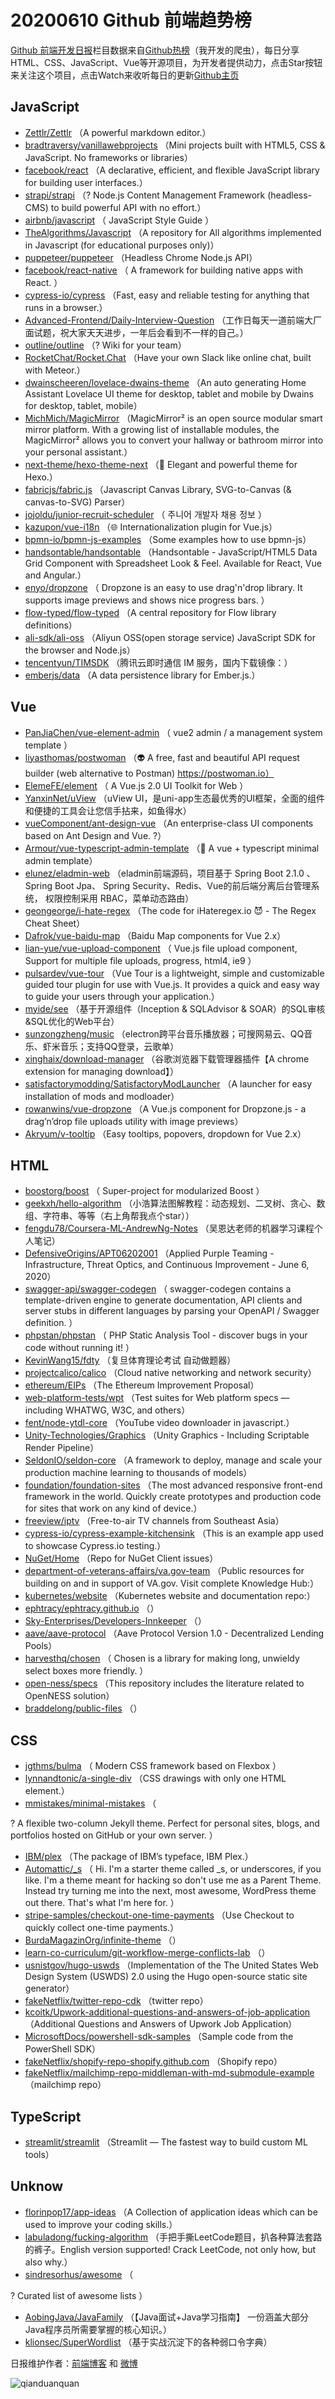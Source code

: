 # 20200610 Github 前端趋势榜

[Github 前端开发日报](http://caibaojian.com/c/news)栏目数据来自[Github热榜](http://news.caibaojian.com/)（我开发的爬虫），每日分享HTML、CSS、JavaScript、Vue等开源项目，为开发者提供动力，点击Star按钮来关注这个项目，点击Watch来收听每日的更新[Github主页](https://github.com/kujian/githubTrending)
## JavaScript

* [Zettlr/Zettlr](https://github.com/Zettlr/Zettlr) （A powerful markdown editor.）
* [bradtraversy/vanillawebprojects](https://github.com/bradtraversy/vanillawebprojects) （Mini projects built with HTML5, CSS &amp; JavaScript. No frameworks or libraries）
* [facebook/react](https://github.com/facebook/react) （A declarative, efficient, and flexible JavaScript library for building user interfaces.）
* [strapi/strapi](https://github.com/strapi/strapi) （? Node.js Content Management Framework (headless-CMS) to build powerful API with no effort.）
* [airbnb/javascript](https://github.com/airbnb/javascript) （
        JavaScript Style Guide
      ）
* [TheAlgorithms/Javascript](https://github.com/TheAlgorithms/Javascript) （A repository for All algorithms implemented in Javascript (for educational purposes only)）
* [puppeteer/puppeteer](https://github.com/puppeteer/puppeteer) （Headless Chrome Node.js API）
* [facebook/react-native](https://github.com/facebook/react) （
        A framework for building native apps with React.
      ）
* [cypress-io/cypress](https://github.com/cypress-io/cypress) （Fast, easy and reliable testing for anything that runs in a browser.）
* [Advanced-Frontend/Daily-Interview-Question](https://github.com/Advanced-Frontend/Daily-Interview-Question) （工作日每天一道前端大厂面试题，祝大家天天进步，一年后会看到不一样的自己。）
* [outline/outline](https://github.com/outline/outline) （? Wiki for your team）
* [RocketChat/Rocket.Chat](https://github.com/RocketChat/Rocket.Chat) （Have your own Slack like online chat, built with Meteor.）
* [dwainscheeren/lovelace-dwains-theme](https://github.com/dwainscheeren/lovelace-dwains-theme) （An auto generating Home Assistant Lovelace UI theme for desktop, tablet and mobile by Dwains for desktop, tablet, mobile）
* [MichMich/MagicMirror](https://github.com/MichMich/MagicMirror) （MagicMirror² is an open source modular smart mirror platform. With a growing list of installable modules, the MagicMirror² allows you to convert your hallway or bathroom mirror into your personal assistant.）
* [next-theme/hexo-theme-next](https://github.com/next-theme/hexo-theme-next) （&#x1f389; Elegant and powerful theme for Hexo.）
* [fabricjs/fabric.js](https://github.com/fabricjs/fabric.js) （Javascript Canvas Library, SVG-to-Canvas (&amp; canvas-to-SVG) Parser）
* [jojoldu/junior-recruit-scheduler](https://github.com/jojoldu/junior-recruit-scheduler) （
        주니어 개발자 채용 정보
      ）
* [kazupon/vue-i18n](https://github.com/kazupon/vue-i18n) （&#x1f310; Internationalization plugin for Vue.js）
* [bpmn-io/bpmn-js-examples](https://github.com/bpmn-io/bpmn-js-examples) （Some examples how to use bpmn-js）
* [handsontable/handsontable](https://github.com/handsontable/handsontable) （Handsontable - JavaScript/HTML5 Data Grid Component with Spreadsheet Look &amp; Feel. Available for React, Vue and Angular.）
* [enyo/dropzone](https://github.com/enyo/dropzone) （
        Dropzone is an easy to use drag'n'drop library. It supports image previews and shows nice progress bars.
      ）
* [flow-typed/flow-typed](https://github.com/flow-typed/flow-typed) （A central repository for Flow library definitions）
* [ali-sdk/ali-oss](https://github.com/ali-sdk/ali-oss) （Aliyun OSS(open storage service) JavaScript SDK for the browser and Node.js）
* [tencentyun/TIMSDK](https://github.com/tencentyun/TIMSDK) （腾讯云即时通信 IM 服务，国内下载镜像：）
* [emberjs/data](https://github.com/emberjs/data) （A data persistence library for Ember.js.）

## Vue

* [PanJiaChen/vue-element-admin](https://github.com/PanJiaChen/vue-element-admin) （
        vue2 admin / a management system template
      ）
* [liyasthomas/postwoman](https://github.com/liyasthomas/postwoman) （&#x1f47d; A free, fast and beautiful API request builder (web alternative to Postman) https://postwoman.io）
* [ElemeFE/element](https://github.com/ElemeFE/element) （
        A Vue.js 2.0 UI Toolkit for Web
      ）
* [YanxinNet/uView](https://github.com/YanxinNet/uView) （uView UI，是uni-app生态最优秀的UI框架，全面的组件和便捷的工具会让您信手拈来，如鱼得水）
* [vueComponent/ant-design-vue](https://github.com/vueComponent/ant-design-vue) （An enterprise-class UI components based on Ant Design and Vue. ?）
* [Armour/vue-typescript-admin-template](https://github.com/Armour/vue-typescript-admin-template) （&#x1f596; A vue + typescript minimal admin template）
* [elunez/eladmin-web](https://github.com/elunez/eladmin-web) （eladmin前端源码，项目基于 Spring Boot 2.1.0 、 Spring Boot Jpa、 Spring Security、Redis、Vue的前后端分离后台管理系统， 权限控制采用 RBAC，菜单动态路由）
* [geongeorge/i-hate-regex](https://github.com/geongeorge/i-hate-regex) （The code for iHateregex.io &#x1f608; - The Regex Cheat Sheet）
* [Dafrok/vue-baidu-map](https://github.com/Dafrok/vue-baidu-map) （Baidu Map components for Vue 2.x）
* [lian-yue/vue-upload-component](https://github.com/lian-yue/vue-upload-component) （
        Vue.js file upload component, Support for multiple file uploads, progress, html4, ie9
      ）
* [pulsardev/vue-tour](https://github.com/pulsardev/vue-tour) （Vue Tour is a lightweight, simple and customizable guided tour plugin for use with Vue.js. It provides a quick and easy way to guide your users through your application.）
* [myide/see](https://github.com/myide/see) （基于开源组件（Inception &amp; SQLAdvisor &amp; SOAR）的SQL审核&amp;SQL优化的Web平台）
* [sunzongzheng/music](https://github.com/sunzongzheng/music) （electron跨平台音乐播放器；可搜网易云、QQ音乐、虾米音乐；支持QQ登录，云歌单）
* [xinghaix/download-manager](https://github.com/xinghaix/download-manager) （谷歌浏览器下载管理器插件【A chrome extension for managing download】）
* [satisfactorymodding/SatisfactoryModLauncher](https://github.com/satisfactorymodding/SatisfactoryModLauncher) （A launcher for easy installation of mods and modloader）
* [rowanwins/vue-dropzone](https://github.com/rowanwins/vue-dropzone) （A Vue.js component for Dropzone.js - a drag’n’drop file uploads utility with image previews）
* [Akryum/v-tooltip](https://github.com/Akryum/v-tooltip) （Easy tooltips, popovers, dropdown for Vue 2.x）

## HTML

* [boostorg/boost](https://github.com/boostorg/boost) （
        Super-project for modularized Boost
      ）
* [geekxh/hello-algorithm](https://github.com/geekxh/hello-algorithm) （小浩算法图解教程：动态规划、二叉树、贪心、数组、字符串、等等（右上角帮我点个star））
* [fengdu78/Coursera-ML-AndrewNg-Notes](https://github.com/fengdu78/Coursera-ML-AndrewNg-Notes) （吴恩达老师的机器学习课程个人笔记）
* [DefensiveOrigins/APT06202001](https://github.com/DefensiveOrigins/APT06202001) （Applied Purple Teaming - Infrastructure, Threat Optics, and Continuous Improvement - June 6, 2020）
* [swagger-api/swagger-codegen](https://github.com/swagger-api/swagger-codegen) （
        swagger-codegen contains a template-driven engine to generate documentation, API clients and server stubs in different languages by parsing your OpenAPI / Swagger definition.
      ）
* [phpstan/phpstan](https://github.com/phpstan/phpstan) （
        PHP Static Analysis Tool - discover bugs in your code without running it!
      ）
* [KevinWang15/fdty](https://github.com/KevinWang15/fdty) （复旦体育理论考试 自动做题器）
* [projectcalico/calico](https://github.com/projectcalico/calico) （Cloud native networking and network security）
* [ethereum/EIPs](https://github.com/ethereum/EIPs) （The Ethereum Improvement Proposal）
* [web-platform-tests/wpt](https://github.com/web-platform-tests/wpt) （Test suites for Web platform specs — including WHATWG, W3C, and others）
* [fent/node-ytdl-core](https://github.com/fent/node-ytdl-core) （YouTube video downloader in javascript.）
* [Unity-Technologies/Graphics](https://github.com/Unity-Technologies/Graphics) （Unity Graphics - Including Scriptable Render Pipeline）
* [SeldonIO/seldon-core](https://github.com/SeldonIO/seldon-core) （A framework to deploy, manage and scale your production machine learning to thousands of models）
* [foundation/foundation-sites](https://github.com/foundation/foundation-sites) （The most advanced responsive front-end framework in the world. Quickly create prototypes and production code for sites that work on any kind of device.）
* [freeview/iptv](https://github.com/freeview/iptv) （Free-to-air TV channels from Southeast Asia）
* [cypress-io/cypress-example-kitchensink](https://github.com/cypress-io/cypress-example-kitchensink) （This is an example app used to showcase Cypress.io testing.）
* [NuGet/Home](https://github.com/NuGet/Home) （Repo for NuGet Client issues）
* [department-of-veterans-affairs/va.gov-team](https://github.com/department-of-veterans-affairs/va.gov-team) （Public resources for building on and in support of VA.gov. Visit complete Knowledge Hub:）
* [kubernetes/website](https://github.com/kubernetes/website) （Kubernetes website and documentation repo:）
* [ephtracy/ephtracy.github.io](https://github.com/ephtracy/ephtracy.github.io) （）
* [Sky-Enterprises/Developers-Innkeeper](https://github.com/Sky-Enterprises/Developers-Innkeeper) （）
* [aave/aave-protocol](https://github.com/aave/aave-protocol) （Aave Protocol Version 1.0 - Decentralized Lending Pools）
* [harvesthq/chosen](https://github.com/harvesthq/chosen) （
        Chosen is a library for making long, unwieldy select boxes more friendly.
      ）
* [open-ness/specs](https://github.com/open-ness/specs) （This repository includes the literature related to OpenNESS solution）
* [braddelong/public-files](https://github.com/braddelong/public-files) （）

## CSS

* [jgthms/bulma](https://github.com/jgthms/bulma) （
        Modern CSS framework based on Flexbox
      ）
* [lynnandtonic/a-single-div](https://github.com/lynnandtonic/a-single-div) （CSS drawings with only one HTML element.）
* [mmistakes/minimal-mistakes](https://github.com/mmistakes/minimal-mistakes) （
        
? A flexible two-column Jekyll theme. Perfect for personal sites, blogs, and portfolios hosted on GitHub or your own server.
      ）
* [IBM/plex](https://github.com/IBM/plex) （The package of IBM’s typeface, IBM Plex.）
* [Automattic/_s](https://github.com/Automattic/_s) （
        Hi. I'm a starter theme called _s, or underscores, if you like. I'm a theme meant for hacking so don't use me as a Parent Theme. Instead try turning me into the next, most awesome, WordPress theme out there. That's what I'm here for.
      ）
* [stripe-samples/checkout-one-time-payments](https://github.com/stripe-samples/checkout-one-time-payments) （Use Checkout to quickly collect one-time payments.）
* [BurdaMagazinOrg/infinite-theme](https://github.com/BurdaMagazinOrg/infinite-theme) （）
* [learn-co-curriculum/git-workflow-merge-conflicts-lab](https://github.com/learn-co-curriculum/git-workflow-merge-conflicts-lab) （）
* [usnistgov/hugo-uswds](https://github.com/usnistgov/hugo-uswds) （Implementation of the The United States Web Design System (USWDS) 2.0 using the Hugo open-source static site generator）
* [fakeNetflix/twitter-repo-cdk](https://github.com/fakeNetflix/twitter-repo-cdk) （twitter repo）
* [kcoitk/Upwork-additional-questions-and-answers-of-job-application](https://github.com/kcoitk/Upwork-additional-questions-and-answers-of-job-application) （Additional Questions and Answers of Upwork Job Application）
* [MicrosoftDocs/powershell-sdk-samples](https://github.com/MicrosoftDocs/powershell-sdk-samples) （Sample code from the PowerShell SDK）
* [fakeNetflix/shopify-repo-shopify.github.com](https://github.com/fakeNetflix/shopify-repo-shopify.github.com) （Shopify repo）
* [fakeNetflix/mailchimp-repo-middleman-with-md-submodule-example](https://github.com/fakeNetflix/mailchimp-repo-middleman-with-md-submodule-example) （mailchimp repo）

## TypeScript

* [streamlit/streamlit](https://github.com/streamlit/streamlit) （Streamlit — The fastest way to build custom ML tools）

## Unknow

* [florinpop17/app-ideas](https://github.com/florinpop17/app-ideas) （A Collection of application ideas which can be used to improve your coding skills.）
* [labuladong/fucking-algorithm](https://github.com/labuladong/fucking-algorithm) （手把手撕LeetCode题目，扒各种算法套路的裤子。English version supported! Crack LeetCode, not only how, but also why.）
* [sindresorhus/awesome](https://github.com/sindresorhus/awesome) （
        
? Curated list of awesome lists
      ）
* [AobingJava/JavaFamily](https://github.com/AobingJava/JavaFamily) （【Java面试+Java学习指南】 一份涵盖大部分Java程序员所需要掌握的核心知识。）
* [klionsec/SuperWordlist](https://github.com/klionsec/SuperWordlist) （基于实战沉淀下的各种弱口令字典）


日报维护作者：[前端博客](http://caibaojian.com/) 和 [微博](http://caibaojian.com/go/weibo)

![qianduanquan](https://user-images.githubusercontent.com/3055447/38468989-651132ac-3b80-11e8-8e6b-15122322a9d7.png)